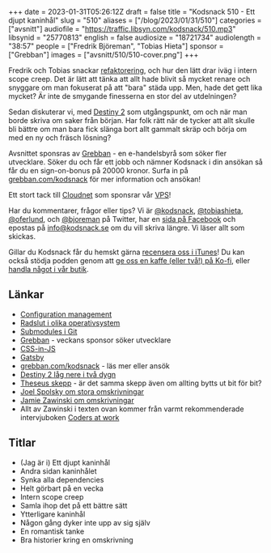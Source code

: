 +++
date = 2023-01-31T05:26:12Z
draft = false
title = "Kodsnack 510 - Ett djupt kaninhål"
slug = "510"
aliases = ["/blog/2023/01/31/510"]
categories = ["avsnitt"]
audiofile = "https://traffic.libsyn.com/kodsnack/510.mp3"
libsynid = "25770813"
english = false
audiosize = "18721734"
audiolength = "38:57"
people = ["Fredrik Björeman", "Tobias Hieta"]
sponsor = ["Grebban"]
images = ["avsnitt/510/510-cover.png"]
+++

Fredrik och Tobias snackar [refaktorering](https://en.wikipedia.org/wiki/Code_refactoring), och hur den lätt drar iväg i intern scope creep. Det är lätt att tänka att allt hade blivit så mycket renare och snyggare om man fokuserat på att "bara" städa upp. Men, hade det gett lika mycket? Är inte de smygande finesserna en stor del av utdelningen?

Sedan diskuterar vi, med [Destiny 2](https://en.wikipedia.org/wiki/Destiny_2) som utgångspunkt, om och när man borde skriva om saker från början. Har folk rätt när de tycker att allt skulle bli bättre om man bara fick slänga bort allt gammalt skräp och börja om med en ny och fräsch lösning?

Avsnittet sponsras av [Grebban](https://www.grebban.com/kodsnack) - en e-handelsbyrå som söker fler utvecklare. Söker du och får ett jobb och nämner Kodsnack i din ansökan så får du en sign-on-bonus på 20000 kronor. Surfa in på [grebban.com/kodsnack](https://www.grebban.com/kodsnack) för mer information och ansökan!

Ett stort tack till [Cloudnet](https://www.cloudnet.se) som sponsrar vår [VPS](https://en.wikipedia.org/wiki/Virtual_private_server)!

Har du kommentarer, frågor eller tips? Vi är [@kodsnack](https://www.twitter.com/kodsnack), [@tobiashieta](https://www.twitter.com/tobiashieta), [@oferlund](https://www.twitter.com/oferlund), och [@bjoreman](https://www.twitter.com/bjoreman) på Twitter, har en [sida på Facebook](https://www.facebook.com/kodsnack) och epostas på [info@kodsnack.se](mailto:info@kodsnack.se) om du vill skriva längre. Vi läser allt som skickas.

Gillar du Kodsnack får du hemskt gärna [recensera oss i iTunes](https://itunes.apple.com/se/podcast/kodsnack/id561631498?l=en)! Du kan också stödja podden genom att <a href="https://ko-fi.com/kodsnack" rel="payment">ge oss en kaffe (eller två!) på Ko-fi</a>, eller [handla något i vår butik](https://shop.spreadshirt.se/kodsnack/).

## Länkar ##
* [Configuration management](https://en.wikipedia.org/wiki/Configuration_management)
* [Radslut i olika operativsystem](https://en.wikipedia.org/wiki/Newline#Representation)
* [Submodules i Git](https://git-scm.com/book/en/v2/Git-Tools-Submodules)
* [Grebban](https://www.grebban.com/kodsnack) - veckans sponsor söker utvecklare
* [CSS-in-JS](https://en.wikipedia.org/wiki/CSS-in-JS)
* [Gatsby](https://en.wikipedia.org/wiki/Gatsby_%28JavaScript_framework%29)
* [grebban.com/kodsnack](https://www.grebban.com/kodsnack) - läs mer eller ansök
* [Destiny 2 låg nere i två dygn](https://www.eurogamer.net/bungie-explains-destiny-2-outage-this-week)
* [Theseus skepp](https://en.wikipedia.org/wiki/Ship_of_Theseus) - är det samma skepp även om allting bytts ut bit för bit?
* [Joel Spolsky om stora omskrivningar](https://www.joelonsoftware.com/2000/04/06/things-you-should-never-do-part-i/)
* [Jamie Zawinski om omskrivningar](https://gigamonkeys.wordpress.com/2009/09/28/a-tale-of-two-rewrites/)
* Allt av Zawinski i texten ovan kommer från varmt rekommenderade intervjuboken [Coders at work](https://www.amazon.com/gp/product/1430219483?ie=UTF8&tag=gigamonkeys-20&linkCode=as2&camp=1789&creative=9325&creativeASIN=1430219483)

## Titlar ##
* (Jag är i) Ett djupt kaninhål
* Andra sidan kaninhålet
* Synka alla dependencies
* Helt görbart på en vecka
* Intern scope creep
* Samla ihop det på ett bättre sätt
* Ytterligare kaninhål
* Någon gång dyker inte upp av sig själv
* En romantisk tanke
* Bra historier kring en omskrivning